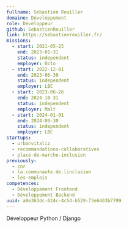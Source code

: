 ```yaml
---
fullname: Sébastien Reuiller
domaine: Développement
role: Développeur
github: SebastienReuiller
link: https://sebastienreuiller.fr/
missions:
  - start: 2021-05-25
    end: 2023-01-31
    status: independent
    employer: Octo
  - start: 2022-12-01
    end: 2023-06-30
    status: independent
    employer: LBC
  - start: 2023-06-26
    end: 2024-10-31
    status: independent
    employer: Malt
  - start: 2024-01-01
    end: 2024-09-30
    status: independent
    employer: LBC
startups:
  - urbanvitaliz
  - recommandations-collaboratives
  - place-de-marche-inclusion
previously:
  - cnr
  - la.communaute.de.linclusion
  - les-emplois
competences:
  - Développement Frontend
  - Développement Backend
uuid: a8e363dc-624c-4c54-b529-73e6403b7799
---
```

Développeur Python / Django
